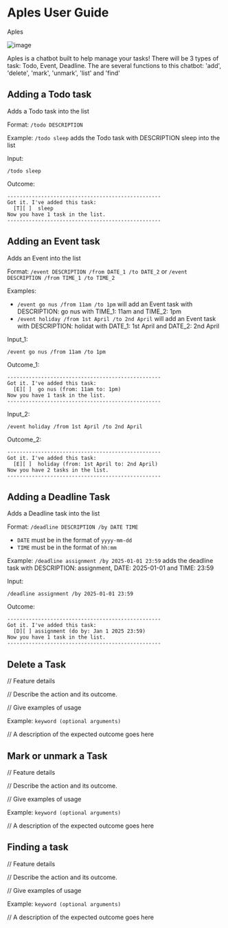# Aples User Guide

Aples

![image](https://github.com/user-attachments/assets/28278503-5fe3-4735-bb92-0ea17dd92ef1)

Aples is a chatbot built to help manage your tasks! There will be 3 types of task: Todo, Event, Deadline.
The are several functions to this chatbot: 'add', 'delete', 'mark', 'unmark', 'list' and 'find' 

## Adding a Todo task

Adds a Todo task into the list

Format: `/todo DESCRIPTION`

Example: `/todo sleep` adds the Todo task with DESCRIPTION sleep into the list

Input:
```
/todo sleep
```

Outcome: 
```
--------------------------------------------------
Got it. I've added this task:
  [T][ ]  sleep
Now you have 1 task in the list.
--------------------------------------------------
```

## Adding an Event task

Adds an Event into the list

Format: `/event DESCRIPTION /from DATE_1 /to DATE_2` or `/event DESCRIPTION /from TIME_1 /to TIME_2`

Examples: 
- `/event go nus /from 11am /to 1pm` will add an Event task with DESCRIPTION: go nus with TIME_1: 11am and TIME_2: 1pm
- `/event holiday /from 1st April /to 2nd April` will add an Event task with DESCRIPTION: holidat with DATE_1: 1st April and DATE_2: 2nd April

Input_1:
```
/event go nus /from 11am /to 1pm
```

Outcome_1: 
```
--------------------------------------------------
Got it. I've added this task:
  [E][ ]  go nus (from: 11am to: 1pm)
Now you have 1 task in the list.
--------------------------------------------------
```

Input_2:
```
/event holiday /from 1st April /to 2nd April
```

Outcome_2: 
```
--------------------------------------------------
Got it. I've added this task:
  [E][ ]  holiday (from: 1st April to: 2nd April)
Now you have 2 tasks in the list.
--------------------------------------------------
```

## Adding a Deadline Task

Adds a Deadline task into the list

Format: `/deadline DESCRIPTION /by DATE TIME`

- `DATE` must be in the format of `yyyy-mm-dd`
- `TIME` must be in the format of `hh:mm`

Example: `/deadline assignment /by 2025-01-01 23:59` adds the deadline task with DESCRIPTION: assignment, DATE: 2025-01-01 and TIME: 23:59

Input:
```
/deadline assignment /by 2025-01-01 23:59
```

Outcome: 
```
--------------------------------------------------
Got it. I've added this task:
  [D][ ] assignment (do by: Jan 1 2025 23:59)
Now you have 1 task in the list.
--------------------------------------------------
```


## Delete a Task

// Feature details

// Describe the action and its outcome.

// Give examples of usage

Example: `keyword (optional arguments)`

// A description of the expected outcome goes here

## Mark or unmark a Task

// Feature details

// Describe the action and its outcome.

// Give examples of usage

Example: `keyword (optional arguments)`

// A description of the expected outcome goes here

## Finding a task

// Feature details

// Describe the action and its outcome.

// Give examples of usage

Example: `keyword (optional arguments)`

// A description of the expected outcome goes here

